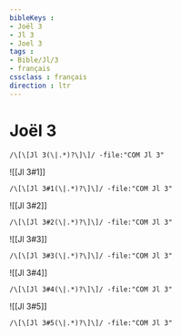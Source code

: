 ```yaml
---
bibleKeys : 
- Joël 3
- Jl 3
- Joel 3
tags : 
- Bible/Jl/3
- français
cssclass : français
direction : ltr
---
```


# Joël 3

```query
/\[\[Jl 3(\|.*)?\]\]/ -file:"COM Jl 3"
```



![[Jl 3#1]]

```query
/\[\[Jl 3#1(\|.*)?\]\]/ -file:"COM Jl 3"
```

![[Jl 3#2]]

```query
/\[\[Jl 3#2(\|.*)?\]\]/ -file:"COM Jl 3"
```

![[Jl 3#3]]

```query
/\[\[Jl 3#3(\|.*)?\]\]/ -file:"COM Jl 3"
```

![[Jl 3#4]]

```query
/\[\[Jl 3#4(\|.*)?\]\]/ -file:"COM Jl 3"
```

![[Jl 3#5]]

```query
/\[\[Jl 3#5(\|.*)?\]\]/ -file:"COM Jl 3"
```

